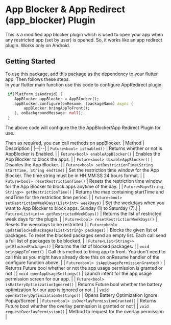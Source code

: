 
# App Blocker & App Redirect (app_blocker) Plugin  
  
This is a modified app blocker plugin which is used to open your app when any restricted app (set by user) is opened. So, it works like an app redirect plugin. Works only on Android.
  
  
## Getting Started  
  
To use this package, add this package as the dependency to your flutter app. Then follows these steps.  
  In your flutter main function use this code to configure AppRedirect plugin.  
  
```dart
 if(Platform.isAndroid) { 
	AppBlocker appBlocker = AppBlocker(); 
	appBlocker.configure(onResume: (packageName) async {
		appBlocker.bringAppToFront(); 
	}, onBackgroundMessage: null); 
 }
 ```  
  
The above code will configure the the AppBlocker/App Redirect Plugin for use.  
  
Then as required, you can call methods on appBlocker.
| Method | Description |
|--|--|
| ```Future<bool> isEnabled()``` | Returns whether or not is AppBlocker is Enabled. |
| ```Future<bool> enableAppBlocker()``` | Enables the App Blocker to block the apps. |
| ```Future<bool> disableAppBlocker()``` | Disables the App Blocker. |
| ```Future<bool> setRestrictionTime(String startTime, String endTime)``` | Set the restriction time window for the App Blocker. The time string must be in HH:MM:SS 24 hours format. |
| ```Future<bool> resetRestrictionTime()``` | Resets the restriction time window for the App Blocker to block apps anytime of the day. |
| ```Future<Map<String, String>> getRestrictionTime()``` | Returns the map containing startTime and endTime for the restriction time period. |
| ```Future<bool> setRestrictionWeekDays(List<int> weekDays)``` | Set the weekdays when you want to App Blocker to block apps. Sunday (1) to Saturday (7).|
| ```Future<List<int>> getRestrictedWeekDays()``` | Returns the list of restricted week days for the plugin. |
| ```Future<bool> resetRestrictionWeekDays()``` | Resets the weekdays to be restricted |
| ```Future<bool> updateBlockedPackages(List<String> packages)``` | Blocks the given list of packages. To reset the blocked packages send an empty list. Each call send a full list of packages to be blocked. |
| ```Future<List<String>> getBlockedPackages()``` | Returns the list of blocked packages. |
| ```void bringAppToFront()``` | Call this method to bring app to front. You don't need to call this as you might have already done this on onResume handler of the configure function above. |
| ```Future<bool> isAppUsagePermissionGranted()``` | Returns Future bool whether or not the app usage permission is granted or not |
| ```void openAppUsageSettings()``` | Launch intent for the app usage permission screen for our app. |
| ```Future<bool> isBatteryOptimizationIgnored()``` | Returns Future bool whether the battery optimization for our app is ignored or not. |
| ```void openBatteryOptimizationSettings()``` | Opens Battery Optimization Ignore Popup/Screen |
| ```Future<bool> isOverlayPermissionGranted()``` | Returns Future bool whether the overlay permission is granted or not |
| ```void requestOverlayPermission()``` | Method to request for the overlay permission |